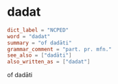 # dadat

``` toml
dict_label = "NCPED"
word = "dadat"
summary = "of dadāti"
grammar_comment = "part. pr. mfn."
see_also = ["dadāti"]
also_written_as = ["dadat"]
```

of dadāti

